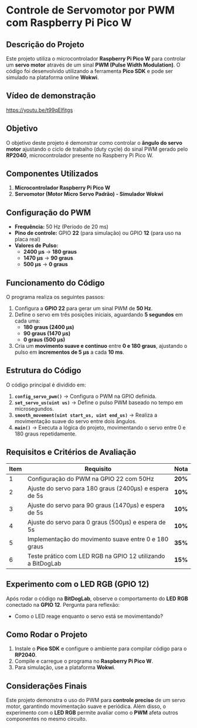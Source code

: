 # Controle de Servomotor por PWM com Raspberry Pi Pico W

## Descrição do Projeto
Este projeto utiliza o microcontrolador **Raspberry Pi Pico W** para controlar um **servo motor** através de um sinal **PWM (Pulse Width Modulation)**. O código foi desenvolvido utilizando a ferramenta **Pico SDK** e pode ser simulado na plataforma online **Wokwi**.

## Vídeo de demonstração
https://youtu.be/t99qElfitgs

## Objetivo
O objetivo deste projeto é demonstrar como controlar o **ângulo do servo motor** ajustando o ciclo de trabalho (duty cycle) do sinal PWM gerado pelo **RP2040**, microcontrolador presente no Raspberry Pi Pico W.

## Componentes Utilizados
1. **Microcontrolador Raspberry Pi Pico W**
2. **Servomotor (Motor Micro Servo Padrão) - Simulador Wokwi**

## Configuração do PWM
- **Frequência:** 50 Hz (Período de 20 ms)
- **Pino de controle:** GPIO **22** (para simulação) ou GPIO **12** (para uso na placa real)
- **Valores de Pulso:**
  - **2400 µs** → **180 graus**
  - **1470 µs** → **90 graus**
  - **500 µs** → **0 graus**
  
## Funcionamento do Código
O programa realiza os seguintes passos:
1. Configura a **GPIO 22** para gerar um sinal PWM de **50 Hz**.
2. Define o servo em três posições iniciais, aguardando **5 segundos** em cada uma:
   - **180 graus (2400 µs)**
   - **90 graus (1470 µs)**
   - **0 graus (500 µs)**
3. Cria um **movimento suave e contínuo** entre **0 e 180 graus**, ajustando o pulso em **incrementos de 5 µs** a cada **10 ms**.

## Estrutura do Código
O código principal é dividido em:
1. **`config_servo_pwm()`** → Configura o PWM na GPIO definida.
2. **`set_servo_us(uint us)`** → Define o pulso PWM baseado no tempo em microsegundos.
3. **`smooth_movement(uint start_us, uint end_us)`** → Realiza a movimentação suave do servo entre dois ângulos.
4. **`main()`** → Executa a lógica do projeto, movimentando o servo entre 0 e 180 graus repetidamente.

## Requisitos e Critérios de Avaliação
| Item | Requisito | Nota |
|------|-----------|------|
| 1 | Configuração do PWM na GPIO 22 com 50Hz | **20%** |
| 2 | Ajuste do servo para 180 graus (2400µs) e espera de 5s | **10%** |
| 3 | Ajuste do servo para 90 graus (1470µs) e espera de 5s | **10%** |
| 4 | Ajuste do servo para 0 graus (500µs) e espera de 5s | **10%** |
| 5 | Implementação do movimento suave entre 0 e 180 graus | **35%** |
| 6 | Teste prático com LED RGB na GPIO 12 utilizando a BitDogLab | **15%** |

## Experimento com o LED RGB (GPIO 12)
Após rodar o código na **BitDogLab**, observe o comportamento do **LED RGB** conectado na **GPIO 12**. Pergunta para reflexão:
- Como o LED reage enquanto o servo está se movimentando?

## Como Rodar o Projeto
1. Instale o **Pico SDK** e configure o ambiente para compilar código para o **RP2040**.
2. Compile e carregue o programa no **Raspberry Pi Pico W**.
3. Para simulação, use a plataforma **Wokwi**.

## Considerações Finais
Este projeto demonstra o uso do PWM para **controle preciso** de um servo motor, garantindo movimentação suave e periódica. Além disso, o experimento com o **LED RGB** permite avaliar como o **PWM** afeta outros componentes no mesmo circuito.
